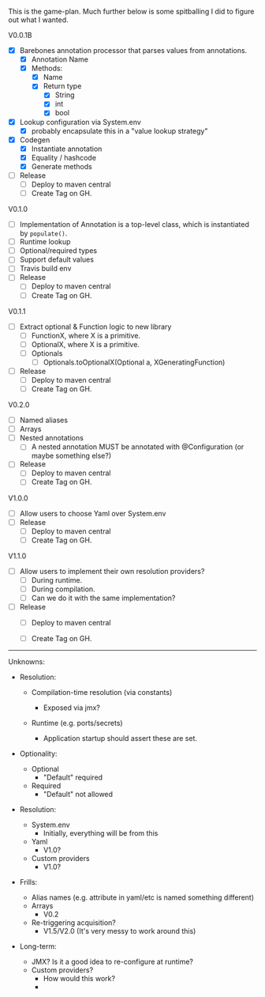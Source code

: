 This is the game-plan. Much further below is some spitballing I did to figure out what I wanted.

V0.0.1B
- [x] Barebones annotation processor that parses values from annotations.
    - [x] Annotation Name
    - [x] Methods:
        - [x] Name
        - [x] Return type
            - [x] String
            - [x] int
            - [x] bool
- [x] Lookup configuration via System.env
    - [x] probably encapsulate this in a "value lookup strategy"
- [x] Codegen
    - [x] Instantiate annotation
    - [x] Equality / hashcode
    - [x] Generate methods
- [ ] Release
    - [ ] Deploy to maven central
    - [ ] Create Tag on GH.

V0.1.0
- [ ] Implementation of Annotation is a top-level class, which is instantiated by `populate()`.
- [ ] Runtime lookup
- [ ] Optional/required types
- [ ] Support default values
- [ ] Travis build env
- [ ] Release
    - [ ] Deploy to maven central
    - [ ] Create Tag on GH.

V0.1.1
- [ ] Extract optional & Function logic to new library
    - [ ] FunctionX, where X is a primitive.
    - [ ] OptionalX, where X is a primitive.
    - [ ] Optionals
        - [ ] Optionals.toOptionalX(Optional<X> a, XGeneratingFunction)
- [ ] Release
    - [ ] Deploy to maven central
    - [ ] Create Tag on GH.

V0.2.0

- [ ] Named aliases
- [ ] Arrays
- [ ] Nested annotations
   - [ ] A nested annotation MUST be annotated with @Configuration (or maybe something else?)
- [ ] Release
    - [ ] Deploy to maven central
    - [ ] Create Tag on GH.

V1.0.0
- [ ] Allow users to choose Yaml over System.env
- [ ] Release
    - [ ] Deploy to maven central
    - [ ] Create Tag on GH.

V1.1.0
- [ ] Allow users to implement their own resolution providers?
    - [ ] During runtime.
    - [ ] During compilation.
    - [ ] Can we do it with the same implementation?
- [ ] Release
    - [ ] Deploy to maven central
    - [ ] Create Tag on GH.


------

Unknowns:

- Resolution:
    - Compilation-time resolution (via constants)
        - Exposed via jmx?

    - Runtime (e.g. ports/secrets)
        - Application startup should assert these are set.

- Optionality:
    - Optional
        - "Default" required
    - Required
        - "Default" not allowed


- Resolution:
    - System.env
        - Initially, everything will be from this
    - Yaml
        - V1.0?
    - Custom providers
        - V1.0?

- Frills:
    - Alias names (e.g. attribute in yaml/etc is named something different)
    - Arrays
        - V0.2
    - Re-triggering acquisition?
        - V1.5/V2.0 (It's very messy to work around this)

- Long-term:
    - JMX? Is it a good idea to re-configure at runtime?
    - Custom providers?
        - How would this work?
        -
